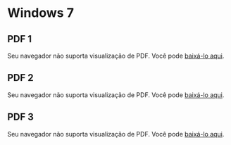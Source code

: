 # Windows 7
## PDF 1
<object data="\arquivos\windows7\Módulo-1.pdf" type="application/pdf" width="100%" height="600px">
    <p>Seu navegador não suporta visualização de PDF. Você pode <a href="\arquivos\windows7\Módulo-1.pdf">baixá-lo aqui</a>.</p>
</object>

## PDF 2

<object data="\arquivos\windows7\nocoes_basicas_de_informatica.pdf" type="application/pdf" width="100%" height="600px">
    <p>Seu navegador não suporta visualização de PDF. Você pode <a href="\arquivos\windows7\nocoes_basicas_de_informatica.pdf">baixá-lo aqui</a>.</p>
</object>

## PDF 3

<object data="\arquivos\windows7\Windows-7.pdf" type="application/pdf" width="100%" height="600px">
    <p>Seu navegador não suporta visualização de PDF. Você pode <a href="\arquivos\windows7\Windows-7.pdf">baixá-lo aqui</a>.</p>
</object>